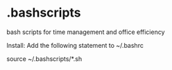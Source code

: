 # .bashscripts
bash scripts for time management and office efficiency

Install:
Add the following statement to ~/.bashrc

  source ~/.bashscripts/*.sh
